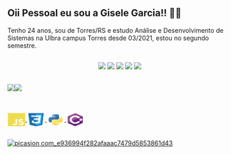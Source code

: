 ## Oii Pessoal eu sou a Gisele Garcia!! 👩‍🦰 

Tenho 24 anos, sou de Torres/RS e estudo Análise e Desenvolvimento de Sistemas na Ulbra campus Torres desde 03/2021, estou no segundo semestre. 
##

<div align="center">
<a href="https://https://www.instagram.com/garciagisele__/" target="_blank"><img src="https://img.shields.io/badge/-Instagram-%23E4405F?style=for-the-badge&logo=instagram&logoColor=white" target="_blank"></a>
 	<a href="https://www.twitch.tv/gisele_garcia" target="_blank"><img src="https://img.shields.io/badge/Twitch-9146FF?style=for-the-badge&logo=twitch&logoColor=white" target="_blank"></a>
 <a href="https://discord.com/channels/@me" target="_blank"><img src="https://img.shields.io/badge/Discord-7289DA?style=for-the-badge&logo=discord&logoColor=white" target="_blank"></a> 
  <a href = "mailto:gisele97@rede.ulbra.br"><img src="https://img.shields.io/badge/-Gmail-%23333?style=for-the-badge&logo=gmail&logoColor=white" target="_blank"></a>
  <a href="https://www.linkedin.com/in/gisele-da-luz-garcia-78688518b/" target="_blank"><img src="https://img.shields.io/badge/-LinkedIn-%230077B5?style=for-the-badge&logo=linkedin&logoColor=white" target="_blank"></a> 
 </div>
 
 ##


<a href="https://https://github.com/giselegarcia">
<img height="170em" src="https://github-readme-stats.vercel.app/api?username=giselegarcia&show_icons=true&theme=radical&include_all_commits=true&count_private=true"/><img height="170em" src="https://github-readme-stats.vercel.app/api/top-langs/?username=giselegarcia&layout=compact&langs_count=7&theme=radical"/>

  
##
  
  <div style="display: inline_block"><br>
  <img align="center" alt="Rafa-Js" height="30" width="40" src="https://raw.githubusercontent.com/devicons/devicon/master/icons/javascript/javascript-plain.svg"  <img 
  <img align="center" alt="Rafa-HTML" height="30" width="40" src="https://raw.githubusercontent.com/devicons/devicon/master/icons/html5/html5-original.svg">
  <img align="center" alt="Rafa-CSS" height="30" width="40" src="https://raw.githubusercontent.com/devicons/devicon/master/icons/css3/css3-original.svg">
  <img align="center" alt="Rafa-Python" height="30" width="40" src="https://raw.githubusercontent.com/devicons/devicon/master/icons/python/python-original.svg">
  <img align="center" alt="Rafa-Csharp" height="30" width="40" src="https://raw.githubusercontent.com/devicons/devicon/master/icons/csharp/csharp-original.svg">
<div> 
  
  
  
  
##
  
![picasion com_e936994f282afaaac7479d5853861d43](https://user-images.githubusercontent.com/80002777/136929626-64a63fea-d845-4109-8310-136630d72eac.gif)
 
</div> 




   
      
